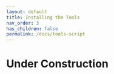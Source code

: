 ```yaml
---
layout: default
title: Installing the Tools
nav_order: 3
has_children: false
permalink: /docs/tools-script
---
```


# Under Construction